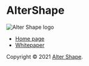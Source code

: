 # AlterShape


![Alter Shape logo](https://altershape.com/default/template/img/logo.png?v=202109212000)


- [Home page](https://altershape.com)
- [Whitepaper](https://altershape.com/whitepaper/)


Copyright © 2021 [Alter Shape](https://altershape.com).
